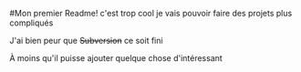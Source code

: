 #Mon premier Readme!
c'est trop cool je vais pouvoir faire des projets plus compliqués

J'ai bien peur que ~~Subversion~~ ce soit fini

À moins qu'il puisse ajouter quelque chose d'intéressant
